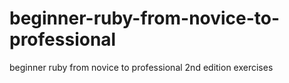 # beginner-ruby-from-novice-to-professional
beginner ruby from novice to professional 2nd edition exercises
